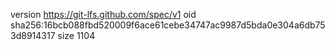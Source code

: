 version https://git-lfs.github.com/spec/v1
oid sha256:16bcb088fbd520009f6ace61cebe34747ac9987d5bda0e304a6db753d8914317
size 1104
